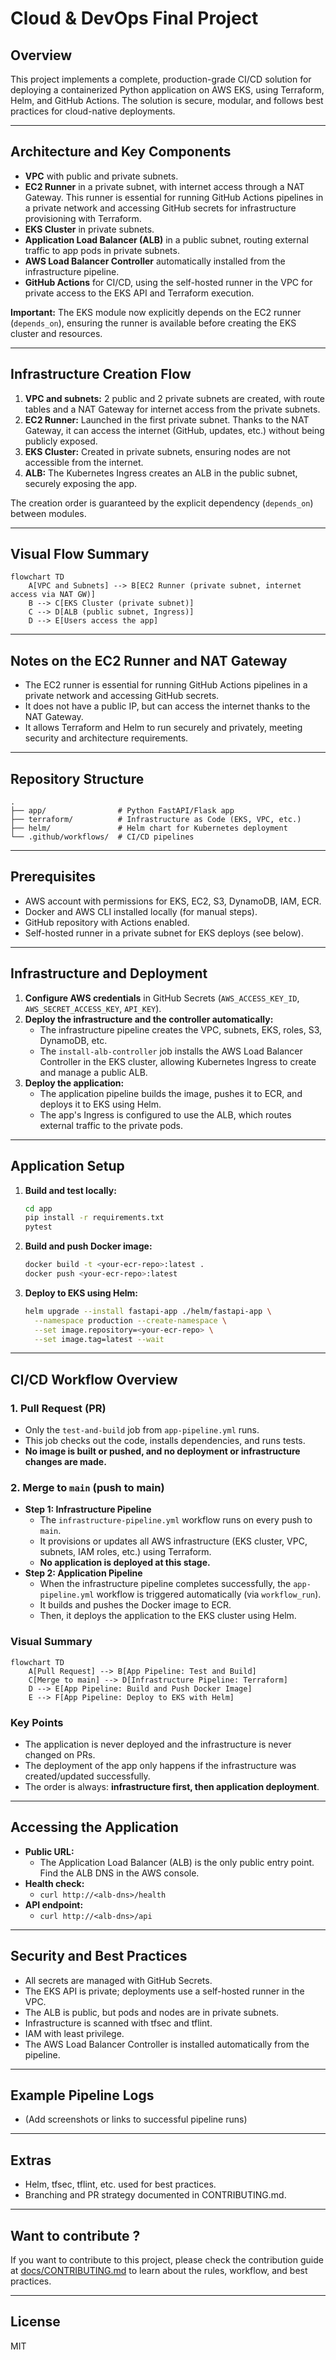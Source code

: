 # Cloud & DevOps Final Project

## Overview
This project implements a complete, production-grade CI/CD solution for deploying a containerized Python application on AWS EKS, using Terraform, Helm, and GitHub Actions. The solution is secure, modular, and follows best practices for cloud-native deployments.

---

## Architecture and Key Components

- **VPC** with public and private subnets.
- **EC2 Runner** in a private subnet, with internet access through a NAT Gateway. This runner is essential for running GitHub Actions pipelines in a private network and accessing GitHub secrets for infrastructure provisioning with Terraform.
- **EKS Cluster** in private subnets.
- **Application Load Balancer (ALB)** in a public subnet, routing external traffic to app pods in private subnets.
- **AWS Load Balancer Controller** automatically installed from the infrastructure pipeline.
- **GitHub Actions** for CI/CD, using the self-hosted runner in the VPC for private access to the EKS API and Terraform execution.

**Important:** The EKS module now explicitly depends on the EC2 runner (`depends_on`), ensuring the runner is available before creating the EKS cluster and resources.

---

## Infrastructure Creation Flow

1. **VPC and subnets:** 2 public and 2 private subnets are created, with route tables and a NAT Gateway for internet access from the private subnets.
2. **EC2 Runner:** Launched in the first private subnet. Thanks to the NAT Gateway, it can access the internet (GitHub, updates, etc.) without being publicly exposed.
3. **EKS Cluster:** Created in private subnets, ensuring nodes are not accessible from the internet.
4. **ALB:** The Kubernetes Ingress creates an ALB in the public subnet, securely exposing the app.

The creation order is guaranteed by the explicit dependency (`depends_on`) between modules.

---

## Visual Flow Summary

```mermaid
flowchart TD
    A[VPC and Subnets] --> B[EC2 Runner (private subnet, internet access via NAT GW)]
    B --> C[EKS Cluster (private subnet)]
    C --> D[ALB (public subnet, Ingress)]
    D --> E[Users access the app]
```

---

## Notes on the EC2 Runner and NAT Gateway

- The EC2 runner is essential for running GitHub Actions pipelines in a private network and accessing GitHub secrets.
- It does not have a public IP, but can access the internet thanks to the NAT Gateway.
- It allows Terraform and Helm to run securely and privately, meeting security and architecture requirements.

---

## Repository Structure

```
.
├── app/                # Python FastAPI/Flask app
├── terraform/          # Infrastructure as Code (EKS, VPC, etc.)
├── helm/               # Helm chart for Kubernetes deployment
└── .github/workflows/  # CI/CD pipelines
```

---

## Prerequisites

- AWS account with permissions for EKS, EC2, S3, DynamoDB, IAM, ECR.
- Docker and AWS CLI installed locally (for manual steps).
- GitHub repository with Actions enabled.
- Self-hosted runner in a private subnet for EKS deploys (see below).

---

## Infrastructure and Deployment

1. **Configure AWS credentials** in GitHub Secrets (`AWS_ACCESS_KEY_ID`, `AWS_SECRET_ACCESS_KEY`, `API_KEY`).
2. **Deploy the infrastructure and the controller automatically:**
   - The infrastructure pipeline creates the VPC, subnets, EKS, roles, S3, DynamoDB, etc.
   - The `install-alb-controller` job installs the AWS Load Balancer Controller in the EKS cluster, allowing Kubernetes Ingress to create and manage a public ALB.
3. **Deploy the application:**
   - The application pipeline builds the image, pushes it to ECR, and deploys it to EKS using Helm.
   - The app's Ingress is configured to use the ALB, which routes external traffic to the private pods.

---

## Application Setup

1. **Build and test locally:**
   ```bash
   cd app
   pip install -r requirements.txt
   pytest
   ```

2. **Build and push Docker image:**
   ```bash
   docker build -t <your-ecr-repo>:latest .
   docker push <your-ecr-repo>:latest
   ```

3. **Deploy to EKS using Helm:**
   ```bash
   helm upgrade --install fastapi-app ./helm/fastapi-app \
     --namespace production --create-namespace \
     --set image.repository=<your-ecr-repo> \
     --set image.tag=latest --wait
   ```

---

## CI/CD Workflow Overview

### 1. Pull Request (PR)
- Only the `test-and-build` job from `app-pipeline.yml` runs.
- This job checks out the code, installs dependencies, and runs tests.
- **No image is built or pushed, and no deployment or infrastructure changes are made.**

### 2. Merge to `main` (push to main)
- **Step 1: Infrastructure Pipeline**
  - The `infrastructure-pipeline.yml` workflow runs on every push to `main`.
  - It provisions or updates all AWS infrastructure (EKS cluster, VPC, subnets, IAM roles, etc.) using Terraform.
  - **No application is deployed at this stage.**
- **Step 2: Application Pipeline**
  - When the infrastructure pipeline completes successfully, the `app-pipeline.yml` workflow is triggered automatically (via `workflow_run`).
  - It builds and pushes the Docker image to ECR.
  - Then, it deploys the application to the EKS cluster using Helm.

### Visual Summary

```mermaid
flowchart TD
    A[Pull Request] --> B[App Pipeline: Test and Build]
    C[Merge to main] --> D[Infrastructure Pipeline: Terraform]
    D --> E[App Pipeline: Build and Push Docker Image]
    E --> F[App Pipeline: Deploy to EKS with Helm]
```

### Key Points
- The application is never deployed and the infrastructure is never changed on PRs.
- The deployment of the app only happens if the infrastructure was created/updated successfully.
- The order is always: **infrastructure first, then application deployment**.

---

## Accessing the Application

- **Public URL:**
  - The Application Load Balancer (ALB) is the only public entry point. Find the ALB DNS in the AWS console.
- **Health check:**
  - `curl http://<alb-dns>/health`
- **API endpoint:**
  - `curl http://<alb-dns>/api`

---

## Security and Best Practices

- All secrets are managed with GitHub Secrets.
- The EKS API is private; deployments use a self-hosted runner in the VPC.
- The ALB is public, but pods and nodes are in private subnets.
- Infrastructure is scanned with tfsec and tflint.
- IAM with least privilege.
- The AWS Load Balancer Controller is installed automatically from the pipeline.

---

## Example Pipeline Logs

- (Add screenshots or links to successful pipeline runs)

---

## Extras

- Helm, tfsec, tflint, etc. used for best practices.
- Branching and PR strategy documented in CONTRIBUTING.md.

---

## Want to contribute ?

If you want to contribute to this project, please check the contribution guide at [docs/CONTRIBUTING.md](docs/CONTRIBUTING.md) to learn about the rules, workflow, and best practices.

---

## License

MIT 